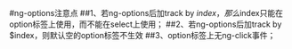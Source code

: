 #ng-options注意点
##1、若ng-options后加track by $index，那么$index只能在option标签上使用，而不能在select上使用；
##2、若ng-options后加track by $index，则默认空的option标签不生效
##3、option标签上无ng-click事件；
